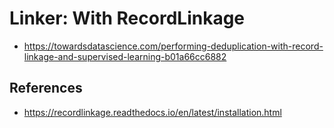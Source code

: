 # Linker: With RecordLinkage

- https://towardsdatascience.com/performing-deduplication-with-record-linkage-and-supervised-learning-b01a66cc6882

## References

- https://recordlinkage.readthedocs.io/en/latest/installation.html
